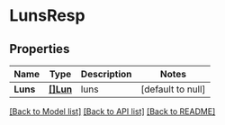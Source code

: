 # LunsResp

## Properties
Name | Type | Description | Notes
------------ | ------------- | ------------- | -------------
**Luns** | [**[]Lun**](Lun.md) | luns | [default to null]

[[Back to Model list]](../README.md#documentation-for-models) [[Back to API list]](../README.md#documentation-for-api-endpoints) [[Back to README]](../README.md)


